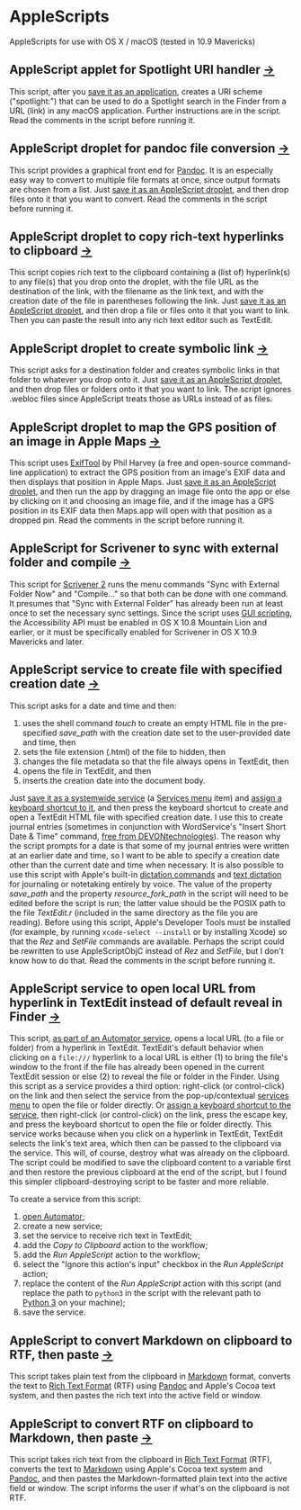 # AppleScripts
AppleScripts for use with OS X / macOS (tested in 10.9 Mavericks)

## AppleScript applet for Spotlight URI handler [→](https://github.com/nathan-artist/AppleScripts/blob/master/AppleScript%20applet%20for%20Spotlight%20URI%20handler.applescript)
This script, after you [save it as an application](https://developer.apple.com/library/content/documentation/LanguagesUtilities/Conceptual/MacAutomationScriptingGuide/SaveaScript.html), creates a URI scheme ("spotlight:") that can be used to do a Spotlight search in the Finder from a URL (link) in any macOS application. Further instructions are in the script. Read the comments in the script before running it.

## AppleScript droplet for pandoc file conversion [→](https://github.com/nathan-artist/AppleScripts/blob/master/AppleScript%20droplet%20for%20pandoc%20file%20conversion.applescript)
This script provides a graphical front end for [Pandoc](https://pandoc.org). It is an especially easy way to convert to multiple file formats at once, since output formats are chosen from a list. Just [save it as an AppleScript droplet](https://developer.apple.com/library/content/documentation/LanguagesUtilities/Conceptual/MacAutomationScriptingGuide/SaveaScript.html), and then drop files onto it that you want to convert. Read the comments in the script before running it.

## AppleScript droplet to copy rich-text hyperlinks to clipboard [→](https://github.com/nathan-artist/AppleScripts/blob/master/AppleScript%20droplet%20to%20copy%20rich-text%20hyperlinks%20to%20clipboard.applescript)
This script copies rich text to the clipboard containing a (list of) hyperlink(s) to any file(s) that you drop onto the droplet, with the file URL as the destination of the link, with the filename as the link text, and with the creation date of the file in parentheses following the link. Just [save it as an AppleScript droplet](https://developer.apple.com/library/content/documentation/LanguagesUtilities/Conceptual/MacAutomationScriptingGuide/SaveaScript.html), and then drop a file or files onto it that you want to link. Then you can paste the result into any rich text editor such as TextEdit.

## AppleScript droplet to create symbolic link [→](https://github.com/nathan-artist/AppleScripts/blob/master/AppleScript%20droplet%20to%20create%20symbolic%20link.applescript)
This script asks for a destination folder and creates symbolic links in that folder to whatever you drop onto it. Just [save it as an AppleScript droplet](https://developer.apple.com/library/content/documentation/LanguagesUtilities/Conceptual/MacAutomationScriptingGuide/SaveaScript.html), and then drop files or folders onto it that you want to link. The script ignores .webloc files since AppleScript treats those as URLs instead of as files.

## AppleScript droplet to map the GPS position of an image in Apple Maps [→](https://github.com/nathan-artist/AppleScripts/blob/master/AppleScript%20droplet%20to%20map%20the%20GPS%20position%20of%20an%20image%20in%20Apple%20Maps.applescript)
This script uses [ExifTool](https://en.wikipedia.org/wiki/ExifTool) by Phil Harvey (a free and open-source command-line application) to extract the GPS position from an image's EXIF data and then displays that position in Apple Maps. Just [save it as an AppleScript droplet](https://developer.apple.com/library/content/documentation/LanguagesUtilities/Conceptual/MacAutomationScriptingGuide/SaveaScript.html), and then run the app by dragging an image file onto the app or else by clicking on it and choosing an image file, and if the image has a GPS position in its EXIF data then Maps.app will open with that position as a dropped pin. Read the comments in the script before running it.

## AppleScript for Scrivener to sync with external folder and compile [→](https://github.com/nathan-artist/AppleScripts/blob/master/AppleScript%20for%20Scrivener%20to%20sync%20with%20external%20folder%20and%20compile.applescript)
This script for [Scrivener 2](https://www.literatureandlatte.com/scrivener) runs the menu commands "Sync with External Folder Now" and "Compile..." so that both can be done with one command. It presumes that "Sync with External Folder" has already been run at least once to set the necessary sync settings. Since the script uses [GUI scripting](http://www.macosautomation.com/mavericks/guiscripting/), the Accessibility API must be enabled in OS X 10.8 Mountain Lion and earlier, or it must be specifically enabled for Scrivener in OS X 10.9 Mavericks and later.

## AppleScript service to create file with specified creation date [→](https://github.com/nathan-artist/AppleScripts/blob/master/AppleScript%20service%20to%20create%20file%20with%20specified%20creation%20date.applescript)
This script asks for a date and time and then:
1. uses the shell command *touch* to create an empty HTML file in the pre-specified *save_path* with the creation date set to the user-provided date and time, then
2. sets the file extension (.html) of the file to hidden, then
3. changes the file metadata so that the file always opens in TextEdit, then
4. opens the file in TextEdit, and then
5. inserts the creation date into the document body.

Just [save it as a systemwide service](https://developer.apple.com/library/content/documentation/LanguagesUtilities/Conceptual/MacAutomationScriptingGuide/MakeaSystem-WideService.html) (a [Services menu](https://en.wikipedia.org/wiki/Services_menu) item) and [assign a keyboard shortcut to it](https://www.macworld.com/article/215544/how-to-use-services-in-mac-os-x.html), and then press the keyboard shortcut to create and open a TextEdit HTML file with specified creation date. I use this to create journal entries (sometimes in conjunction with WordService's "Insert Short Date & Time" command, [free from DEVONtechnologies](http://www.devontechnologies.com/products/freeware.html)). The reason why the script prompts for a date is that some of my journal entries were written at an earlier date and time, so I want to be able to specify a creation date other than the current date and time when necessary. It is also possible to use this script with Apple's built-in [dictation commands](https://developer.apple.com/library/content/documentation/LanguagesUtilities/Conceptual/MacAutomationScriptingGuide/UseDictationtoRunScripts.html) and [text dictation](https://support.apple.com/en-us/HT202584) for journaling or notetaking entirely by voice. The value of the property *save_path* and the property *resource_fork_path* in the script will need to be edited before the script is run; the latter value should be the POSIX path to the file *TextEdit.r* (included in the same directory as the file you are reading). Before using this script, Apple's Developer Tools must be installed (for example, by running `xcode-select --install` or by installing Xcode) so that the *Rez* and *SetFile* commands are available. Perhaps the script could be rewritten to use AppleScriptObjC instead of *Rez* and *SetFile*, but I don't know how to do that. Read the comments in the script before running it.

## AppleScript service to open local URL from hyperlink in TextEdit instead of default reveal in Finder [→](https://github.com/nathan-artist/AppleScripts/blob/master/AppleScript%20service%20to%20open%20local%20URL%20from%20hyperlink%20in%20TextEdit%20instead%20of%20default%20reveal%20in%20Finder.applescript)
This script, [as part of an Automator service](https://developer.apple.com/library/content/documentation/LanguagesUtilities/Conceptual/MacAutomationScriptingGuide/MakeaSystem-WideService.html), opens a local URL (to a file or folder) from a hyperlink in TextEdit. TextEdit's default behavior when clicking on a `file:///` hyperlink to a local URL is either (1) to bring the file's window to the front if the file has already been opened in the current TextEdit session or else (2) to reveal the file or folder in the Finder. Using this script as a service provides a third option: right-click (or control-click) on the link and then select the service from the pop-up/contextual [services menu](https://en.wikipedia.org/wiki/Services_menu) to open the file or folder directly. Or [assign a keyboard shortcut to the service](https://www.macworld.com/article/215544/how-to-use-services-in-mac-os-x.html), then right-click (or control-click) on the link, press the escape key, and press the keyboard shortcut to open the file or folder directly. This service works because when you click on a hyperlink in TextEdit, TextEdit selects the link's text area, which then can be passed to the clipboard via the service. This will, of course, destroy what was already on the clipboard. The script could be modified to save the clipboard content to a variable first and then restore the previous clipboard at the end of the script, but I found this simpler clipboard-destroying script to be faster and more reliable.

To create a service from this script:
1. [open Automator](https://developer.apple.com/library/content/documentation/LanguagesUtilities/Conceptual/MacAutomationScriptingGuide/MakeaSystem-WideService.html);
2. create a new service;
3. set the service to receive rich text in TextEdit;
4. add the *Copy to Clipboard* action to the workflow;
5. add the *Run AppleScript* action to the workflow;
6. select the "Ignore this action's input" checkbox in the *Run AppleScript* action;
7. replace the content of the *Run AppleScript* action with this script (and replace the path to `python3` in the script with the relevant path to [Python 3](https://docs.python.org/3/) on your machine);
8. save the service.

## AppleScript to convert Markdown on clipboard to RTF, then paste [→](https://github.com/nathan-artist/AppleScripts/blob/master/AppleScript%20to%20convert%20Markdown%20on%20clipboard%20to%20RTF%2C%20then%20paste.applescript)
This script takes plain text from the clipboard in [Markdown](https://en.wikipedia.org/wiki/Markdown) format, converts the text to [Rich Text Format](https://en.wikipedia.org/wiki/Rich_Text_Format) (RTF) using [Pandoc](https://pandoc.org) and Apple's Cocoa text system, and then pastes the rich text into the active field or window.

## AppleScript to convert RTF on clipboard to Markdown, then paste [→](https://github.com/nathan-artist/AppleScripts/blob/master/AppleScript%20to%20convert%20RTF%20on%20clipboard%20to%20Markdown%2C%20then%20paste.applescript)
This script takes rich text from the clipboard in [Rich Text Format](https://en.wikipedia.org/wiki/Rich_Text_Format) (RTF), converts the text to [Markdown](https://en.wikipedia.org/wiki/Markdown) using Apple's Cocoa text system and [Pandoc](https://pandoc.org), and then pastes the Markdown-formatted plain text into the active field or window. The script informs the user if what's on the clipboard is not RTF.

